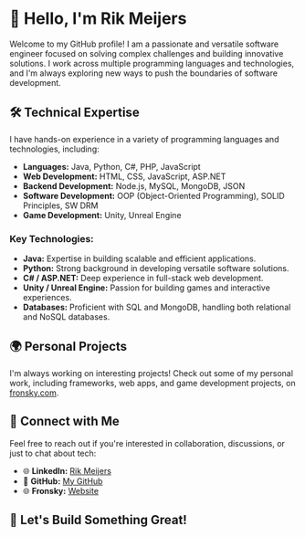 # 👋 Hello, I'm Rik Meijers

Welcome to my GitHub profile! I am a passionate and versatile software engineer focused on solving complex challenges and building innovative solutions. I work across multiple programming languages and technologies, and I'm always exploring new ways to push the boundaries of software development.

## 🛠️ Technical Expertise

I have hands-on experience in a variety of programming languages and technologies, including:

- **Languages:** Java, Python, C#, PHP, JavaScript
- **Web Development:** HTML, CSS, JavaScript, ASP.NET
- **Backend Development:** Node.js, MySQL, MongoDB, JSON
- **Software Development:** OOP (Object-Oriented Programming), SOLID Principles, SW DRM
- **Game Development:** Unity, Unreal Engine

### Key Technologies:
- **Java:** Expertise in building scalable and efficient applications.
- **Python:** Strong background in developing versatile software solutions.
- **C# / ASP.NET:** Deep experience in full-stack web development.
- **Unity / Unreal Engine:** Passion for building games and interactive experiences.
- **Databases:** Proficient with SQL and MongoDB, handling both relational and NoSQL databases.

## 🌍 Personal Projects

I'm always working on interesting projects! Check out some of my personal work, including frameworks, web apps, and game development projects, on [fronsky.com](https://fronsky.com/).

## 💼 Connect with Me

Feel free to reach out if you're interested in collaboration, discussions, or just to chat about tech:

- 🌐 **LinkedIn:** [Rik Meijers](https://www.linkedin.com/in/rikmeijers/)
- 🐙 **GitHub:** [My GitHub](https://github.com/rikmeijers)
- 🌐 **Fronsky:** [Website](https://fronsky.com/)

## 🚀 Let's Build Something Great!
